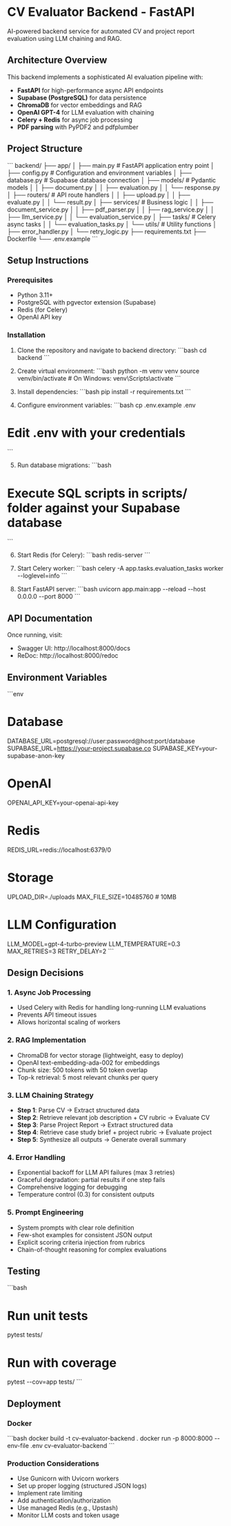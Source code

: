 # CV Evaluator Backend - FastAPI

AI-powered backend service for automated CV and project report evaluation using LLM chaining and RAG.

## Architecture Overview

This backend implements a sophisticated AI evaluation pipeline with:

- **FastAPI** for high-performance async API endpoints
- **Supabase (PostgreSQL)** for data persistence
- **ChromaDB** for vector embeddings and RAG
- **OpenAI GPT-4** for LLM evaluation with chaining
- **Celery + Redis** for async job processing
- **PDF parsing** with PyPDF2 and pdfplumber

## Project Structure

\`\`\`
backend/
├── app/
│   ├── main.py                 # FastAPI application entry point
│   ├── config.py               # Configuration and environment variables
│   ├── database.py             # Supabase database connection
│   ├── models/                 # Pydantic models
│   │   ├── document.py
│   │   ├── evaluation.py
│   │   └── response.py
│   ├── routers/                # API route handlers
│   │   ├── upload.py
│   │   ├── evaluate.py
│   │   └── result.py
│   ├── services/               # Business logic
│   │   ├── document_service.py
│   │   ├── pdf_parser.py
│   │   ├── rag_service.py
│   │   ├── llm_service.py
│   │   └── evaluation_service.py
│   ├── tasks/                  # Celery async tasks
│   │   └── evaluation_tasks.py
│   └── utils/                  # Utility functions
│       ├── error_handler.py
│       └── retry_logic.py
├── requirements.txt
├── Dockerfile
└── .env.example
\`\`\`

## Setup Instructions

### Prerequisites

- Python 3.11+
- PostgreSQL with pgvector extension (Supabase)
- Redis (for Celery)
- OpenAI API key

### Installation

1. Clone the repository and navigate to backend directory:
\`\`\`bash
cd backend
\`\`\`

2. Create virtual environment:
\`\`\`bash
python -m venv venv
source venv/bin/activate  # On Windows: venv\Scripts\activate
\`\`\`

3. Install dependencies:
\`\`\`bash
pip install -r requirements.txt
\`\`\`

4. Configure environment variables:
\`\`\`bash
cp .env.example .env
# Edit .env with your credentials
\`\`\`

5. Run database migrations:
\`\`\`bash
# Execute SQL scripts in scripts/ folder against your Supabase database
\`\`\`

6. Start Redis (for Celery):
\`\`\`bash
redis-server
\`\`\`

7. Start Celery worker:
\`\`\`bash
celery -A app.tasks.evaluation_tasks worker --loglevel=info
\`\`\`

8. Start FastAPI server:
\`\`\`bash
uvicorn app.main:app --reload --host 0.0.0.0 --port 8000
\`\`\`

## API Documentation

Once running, visit:
- Swagger UI: http://localhost:8000/docs
- ReDoc: http://localhost:8000/redoc

## Environment Variables

\`\`\`env
# Database
DATABASE_URL=postgresql://user:password@host:port/database
SUPABASE_URL=https://your-project.supabase.co
SUPABASE_KEY=your-supabase-anon-key

# OpenAI
OPENAI_API_KEY=your-openai-api-key

# Redis
REDIS_URL=redis://localhost:6379/0

# Storage
UPLOAD_DIR=./uploads
MAX_FILE_SIZE=10485760  # 10MB

# LLM Configuration
LLM_MODEL=gpt-4-turbo-preview
LLM_TEMPERATURE=0.3
MAX_RETRIES=3
RETRY_DELAY=2
\`\`\`

## Design Decisions

### 1. Async Job Processing
- Used Celery with Redis for handling long-running LLM evaluations
- Prevents API timeout issues
- Allows horizontal scaling of workers

### 2. RAG Implementation
- ChromaDB for vector storage (lightweight, easy to deploy)
- OpenAI text-embedding-ada-002 for embeddings
- Chunk size: 500 tokens with 50 token overlap
- Top-k retrieval: 5 most relevant chunks per query

### 3. LLM Chaining Strategy
- **Step 1**: Parse CV → Extract structured data
- **Step 2**: Retrieve relevant job description + CV rubric → Evaluate CV
- **Step 3**: Parse Project Report → Extract structured data
- **Step 4**: Retrieve case study brief + project rubric → Evaluate project
- **Step 5**: Synthesize all outputs → Generate overall summary

### 4. Error Handling
- Exponential backoff for LLM API failures (max 3 retries)
- Graceful degradation: partial results if one step fails
- Comprehensive logging for debugging
- Temperature control (0.3) for consistent outputs

### 5. Prompt Engineering
- System prompts with clear role definition
- Few-shot examples for consistent JSON output
- Explicit scoring criteria injection from rubrics
- Chain-of-thought reasoning for complex evaluations

## Testing

\`\`\`bash
# Run unit tests
pytest tests/

# Run with coverage
pytest --cov=app tests/
\`\`\`

## Deployment

### Docker

\`\`\`bash
docker build -t cv-evaluator-backend .
docker run -p 8000:8000 --env-file .env cv-evaluator-backend
\`\`\`

### Production Considerations

- Use Gunicorn with Uvicorn workers
- Set up proper logging (structured JSON logs)
- Implement rate limiting
- Add authentication/authorization
- Use managed Redis (e.g., Upstash)
- Monitor LLM costs and token usage
